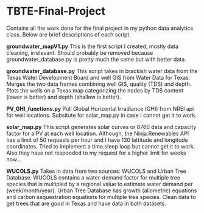 # TBTE-Final-Project
Contains all the work done for the final project in my python data analytics class.
Below are brief descriptions of each script.

**groundwater_mapV1.py**
This is the first script I created, mostly data cleaning, irrelevant.
Should probably be removed because groundwater_database.py is pretty much the same but with better data.

**groundwater_database.py**
This script takes in brackish water data from the Texas Water Development Board and well GIS from Water Data for Texas.
Merges the two data frames combining well GIS, quality (TDS) and depth.
Plots the wells on a Texas map categorizing the nodes by TDS content (lower is better) and depth (shallow is better).

**PV_GHI_functions.py**
Pull Global Horizontal Irradiance (GHI) from NREl api for well locations.
Subsitute for solar_map.py in case I cannot get it to work.

**solar_map.py**
This script generates solar curves or 8760 data and capacity factor for a PV at each well location.
Although, the Ninja.Renewables API has a limit of 50 requests per hour and I have 130 lattitude and longitude coordinates.
Tried to implement a time.sleep loop but cannot get it to work.  Also they have not responded to my request for a higher limit for weeks now...

**WUCOLS.py**
Takes in data from two sources: WUCOLS and Urban Tree Database.
WUCOLS contains a water-demand factor for multiple tree species that is multipled by a regional value to estimate water demand per (week/month/year).
Urban Tree Database has growth (allometric) equations and carbon sequestration equations for multiple tree species.
Clean data to get trees that are good in Texas and have data in both datasets.

